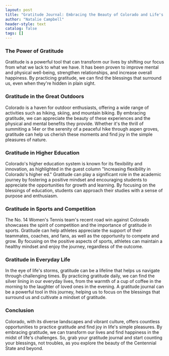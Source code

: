 ```yaml
---
layout: post
title: "Gratitude Journal: Embracing the Beauty of Colorado and Life's Silver Linings"
author: "Natalie Campbell"
header-style: text
catalog: false
tags: []
---
```


### The Power of Gratitude
Gratitude is a powerful tool that can transform our lives by shifting our focus from what we lack to what we have. It has been proven to improve mental and physical well-being, strengthen relationships, and increase overall happiness. By practicing gratitude, we can find the blessings that surround us, even when they're hidden in plain sight.

### Gratitude in the Great Outdoors
Colorado is a haven for outdoor enthusiasts, offering a wide range of activities such as hiking, skiing, and mountain biking. By embracing gratitude, we can appreciate the beauty of these experiences and the physical and mental benefits they provide. Whether it's the thrill of summiting a 14er or the serenity of a peaceful hike through aspen groves, gratitude can help us cherish these moments and find joy in the simple pleasures of nature.

### Gratitude in Higher Education
Colorado's higher education system is known for its flexibility and innovation, as highlighted in the guest column "Increasing flexibility in Colorado's higher ed." Gratitude can play a significant role in the academic journey by fostering a positive mindset and encouraging students to appreciate the opportunities for growth and learning. By focusing on the blessings of education, students can approach their studies with a sense of purpose and enthusiasm.

### Gratitude in Sports and Competition
The No. 14 Women's Tennis team's recent road win against Colorado showcases the spirit of competition and the importance of gratitude in sports. Gratitude can help athletes appreciate the support of their teammates, coaches, and fans, as well as the opportunity to compete and grow. By focusing on the positive aspects of sports, athletes can maintain a healthy mindset and enjoy the journey, regardless of the outcome.

### Gratitude in Everyday Life
In the eye of life's storms, gratitude can be a lifeline that helps us navigate through challenging times. By practicing gratitude daily, we can find the silver lining in our everyday lives, from the warmth of a cup of coffee in the morning to the laughter of loved ones in the evening. A gratitude journal can be a powerful tool in this journey, helping us to focus on the blessings that surround us and cultivate a mindset of gratitude.

### Conclusion
Colorado, with its diverse landscapes and vibrant culture, offers countless opportunities to practice gratitude and find joy in life's simple pleasures. By embracing gratitude, we can transform our lives and find happiness in the midst of life's challenges. So, grab your gratitude journal and start counting your blessings, not troubles, as you explore the beauty of the Centennial State and beyond.
